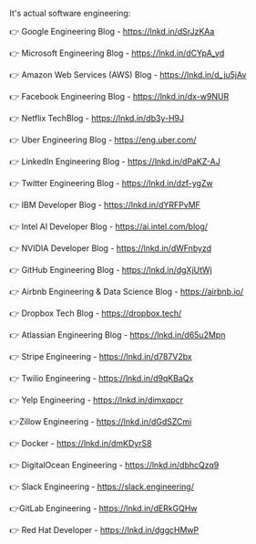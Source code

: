 It's actual software engineering:

👉 Google Engineering Blog - https://lnkd.in/dSrJzKAa

👉 Microsoft Engineering Blog - https://lnkd.in/dCYpA_yd

👉 Amazon Web Services (AWS) Blog - https://lnkd.in/d_ju5jAv

👉 Facebook Engineering Blog - https://lnkd.in/dx-w9NUR

👉 Netflix TechBlog - https://lnkd.in/db3y-H9J

👉 Uber Engineering Blog - https://eng.uber.com/

👉 LinkedIn Engineering Blog - https://lnkd.in/dPaKZ-AJ

👉 Twitter Engineering Blog - https://lnkd.in/dzf-ygZw

👉 IBM Developer Blog - https://lnkd.in/dYRFPvMF

👉 Intel AI Developer Blog - https://ai.intel.com/blog/

👉 NVIDIA Developer Blog - https://lnkd.in/dWFnbyzd

👉 GitHub Engineering Blog - https://lnkd.in/dgXjUtWj

👉 Airbnb Engineering & Data Science Blog - https://airbnb.io/

👉 Dropbox Tech Blog - https://dropbox.tech/

👉 Atlassian Engineering Blog - https://lnkd.in/d65u2Mpn

👉 Stripe Engineering - https://lnkd.in/d787V2bx

👉 Twilio Engineering - https://lnkd.in/d9qKBaQx

👉 Yelp Engineering - https://lnkd.in/dimxqpcr

👉Zillow Engineering - https://lnkd.in/dGdSZCmi

👉 Docker - https://lnkd.in/dmKDyrS8

👉 DigitalOcean Engineering - https://lnkd.in/dbhcQzq9

👉 Slack Engineering - https://slack.engineering/

👉GitLab Engineering - https://lnkd.in/dERkGQHw

👉 Red Hat Developer - https://lnkd.in/dggcHMwP
